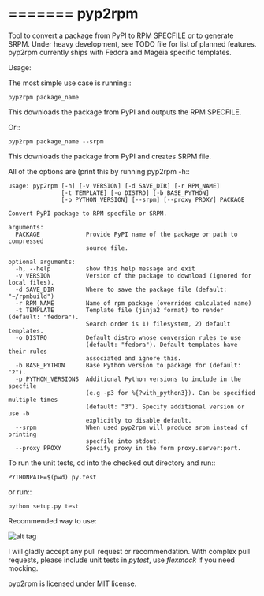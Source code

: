 

=======
pyp2rpm
=======
Tool to convert a package from PyPI to RPM SPECFILE or to generate SRPM.
Under heavy development, see TODO file for list of planned features.
pyp2rpm currently ships with Fedora and Mageia specific templates.

Usage:

The most simple use case is running::

    pyp2rpm package_name

This downloads the package from PyPI and outputs the RPM SPECFILE.

Or::

    pyp2rpm package_name --srpm

This downloads the package from PyPI and creates SRPM file.

All of the options are (print this by running pyp2rpm -h::

    usage: pyp2rpm [-h] [-v VERSION] [-d SAVE_DIR] [-r RPM_NAME] 
                   [-t TEMPLATE] [-o DISTRO] [-b BASE_PYTHON] 
                   [-p PYTHON_VERSION] [--srpm] [--proxy PROXY] PACKAGE

    Convert PyPI package to RPM specfile or SRPM.

    arguments:
      PACKAGE             Provide PyPI name of the package or path to compressed 
                          source file.

    optional arguments:
      -h, --help          show this help message and exit
      -v VERSION          Version of the package to download (ignored for local files).
      -d SAVE_DIR         Where to save the package file (default: "~/rpmbuild")
      -r RPM_NAME         Name of rpm package (overrides calculated name)
      -t TEMPLATE         Template file (jinja2 format) to render (default: "fedora"). 
                          Search order is 1) filesystem, 2) default templates.
      -o DISTRO           Default distro whose conversion rules to use 
                          (default: "fedora"). Default templates have their rules 
                          associated and ignore this.
      -b BASE_PYTHON      Base Python version to package for (default: "2").
      -p PYTHON_VERSIONS  Additional Python versions to include in the specfile 
                          (e.g -p3 for %{?with_python3}). Can be specified multiple times
                          (default: "3"). Specify additional version or use -b
                          explicitly to disable default. 
      --srpm              When used pyp2rpm will produce srpm instead of printing 
                          specfile into stdout.
      --proxy PROXY       Specify proxy in the form proxy.server:port.


To run the unit tests, cd into the checked out directory and run::

    PYTHONPATH=$(pwd) py.test

or run::

    python setup.py test
    
Recommended way to use:

![alt tag](https://mcyprian.fedorapeople.org/pyp2rpm_guide2.gif 
"Record of pyp2rpm usage")


I will gladly accept any pull request or recommendation.
With complex pull requests, please include unit tests in *pytest*, use *flexmock* if you need mocking.

pyp2rpm is licensed under MIT license.
